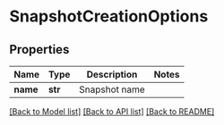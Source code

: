 # SnapshotCreationOptions


## Properties
Name | Type | Description | Notes
------------ | ------------- | ------------- | -------------
**name** | **str** | Snapshot name | 

[[Back to Model list]](../README.md#documentation-for-models) [[Back to API list]](../README.md#documentation-for-api-endpoints) [[Back to README]](../README.md)


